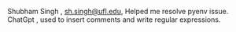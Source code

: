Shubham Singh , sh.singh@ufl.edu, Helped me resolve pyenv issue.  
ChatGpt , used to insert comments and write regular expressions.
